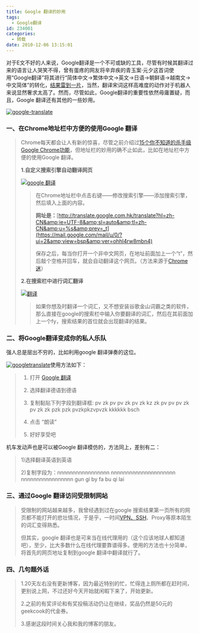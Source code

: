 ```yaml
---
title: Google 翻译的妙用
tags:
  - Google翻译
id: 234001
categories:
  - 转载
date: 2010-12-06 13:15:01
---
```


<span class="z19Dle zG9tqc" id="col-z12wchoxlliuyhvzi04cjrhbxprhgvlqd5g"><span class="HgYomf"><span style="display: block;" class="QGJaM Ig Uqtsze"></span></span></span>

对于E文不好的人来说，Google翻译是一个不可或缺的工具，尽管有时候其翻译过来的语言让人哭笑不得，曾有蛋疼的网友将辛弃疾的青玉案·元夕这首词使用“Google翻译”将其进行“简体中文→繁体中文→英文→日语→朝鲜语→越南文→中文简体”的转化，[结果雷到一片](http://press.idoican.com.cn/detail/articles/20090903267B372/ "Google翻译7次宋词面目全非")，当然，翻译宋词这样高难度的动作对于机器人来说显然奢求太高了。然而，尽管如此，Google翻译的重要性依然毋庸置疑，而且，Google 翻译还有其他的一些妙用。

[![](https://0-focus-opensocial.googleusercontent.com/gadgets/proxy?container=focus&amp;gadget=a&amp;rewriteMime=image/*&amp;refresh=31536000&amp;url=http://wangyueblog.com/wp-content/uploads/google-translate-1-500x288.jpg "google-translate")](http://wangyueblog.com/wp-content/uploads/google-translate-1.jpg)

<span></span>

### 一、在Chrome地址栏中方便的使用Google 翻译

> Chrome每天都会让人有新的惊喜，尽管之前介绍过[15个你不知道的杀手级Google Chrome功能](http://wangyueblog.com/2010/10/27/15-killer-google-chrome-features/)，但地址栏的妙用的确不止如此，比如在地址栏中方便的使用Google 翻译。
> 
> **1.自定义搜索引擎自动翻译网页**
> 
> [![](https://0-focus-opensocial.googleusercontent.com/gadgets/proxy?container=focus&amp;gadget=a&amp;rewriteMime=image/*&amp;refresh=31536000&amp;url=http://wangyueblog.com/wp-content/uploads/google-%25E7%25BF%25BB%25E8%25AF%2591-500x347.jpg "google 翻译")](http://wangyueblog.com/wp-content/uploads/google-%E7%BF%BB%E8%AF%91.jpg)
> 
> > 在Chrome地址栏中点击右键——修改搜索引擎——添加搜索引擎，然后填入上面的内容。
> > 
> > **网址是：**[http://translate.google.com.hk/translate?hl=zh-CN&amp;ie=UTF-8&amp;sl=auto&amp;tl=zh-CN&amp;u=%s&amp;prev=_t](https://mail.google.com/mail/u/0/?ui=2&amp;view=bsp&amp;ver=ohhl4rw8mbn4)
> > 
> > 保存之后，每当你打开一个非中文网页，在地址前面加上一个“t”，然后敲个空格并回车，就会自动翻译这个网页。（方法来源于[Chrome 迷](http://www.chromi.org/archives/5821 "抛砖引玉：Chrome 地址栏的另类妙用")）
> 
> **2.在搜索栏中进行词汇翻译**
> 
> [![](https://0-focus-opensocial.googleusercontent.com/gadgets/proxy?container=focus&amp;gadget=a&amp;rewriteMime=image/*&amp;refresh=31536000&amp;url=http://wangyueblog.com/wp-content/uploads/%25E7%25BF%25BB%25E8%25AF%2591.jpg "翻译")](http://wangyueblog.com/wp-content/uploads/%E7%BF%BB%E8%AF%91.jpg)
> 
> > 如果你想及时翻译一个词汇，又不想安装谷歌金山词霸之类的软件，那么直接在google的搜索栏中输入你要翻译的词汇，然后在其前面加上一个fy，搜索结果的首位就会出现翻译的结果。

### 二、将Google翻译变成你的私人乐队

强人总是层出不穷的，比如利用google 翻译弹奏的这位。

[![](https://0-focus-opensocial.googleusercontent.com/gadgets/proxy?container=focus&amp;gadget=a&amp;rewriteMime=image/*&amp;refresh=31536000&amp;url=http://wangyueblog.com/wp-content/uploads/googletranslate-640x181-500x141.png "googletranslate")](http://wangyueblog.com/wp-content/uploads/googletranslate-640x181.png)使用方法如下：

> 1) 打开&nbsp;[Google 翻译](http://translate.google.com/)
> 
> 2) 选择翻译德语到德语
> 
> 3) 复制黏贴下列字段到翻译框: pv zk pv pv zk pv zk kz zk pv pv pv zk pv zk zk pzk pzk pvzkpkzvpvzk kkkkkk bsch
> 
> 4) 点击 “朗读”
> 
> 5) 好好享受吧

机车发动声也是可以被Google 翻译模仿的，方法同上，差别有二：

> 1)选择翻译英语到英语
> 
> 2)复制字段为：nnnnnnnnnnnnnnnnn nnnnnnnnnnnnnnnnnnnnn nnnnnnnnnnnnnnnnn gun gi by fa bu qi lai

### 三、通过Google 翻译访问受限制网站

> 受限制的网站越来越多，我曾经遇到过在google 搜索结果第一页所有的网页都不能打开的悲壮情况，于是乎，一时间[VPN、SSH](http://wangyueblog.com/aff/ "vpn，ssh")、Proxy等原本陌生的词汇变得熟悉。
> 
> 但其实，google 翻译也是可来当在线代理用的（这个应该地球人都知道吧），至少，比大多数什么在线代理要靠谱得多。使用的方法也十分简单，将首先的网页地址复制到google 翻译中翻译就行了。

### 四、几句题外话

> 1.20天左右没有更新博客，因为最近特别的忙，忙得连上厕所都在赶时间，更别说上网，不过还好今天开始就闲暇下来了，开始更新。
> 
> 2.之前的有奖评论和有奖投稿活动仍让在继续，奖品仍然是50元的geekcook的代金券。
> 
> 3.感谢这段时间关心我和我的博客的朋友。